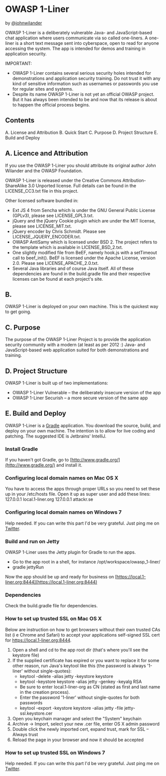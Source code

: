 # OWASP 1-Liner
by [@johnwilander](https://twitter.com/johnwilander)

OWASP 1-Liner is a deliberately vulnerable Java- and JavaScript-based chat application where users communicate via so
called one-liners. A one-liner is a short text message sent into cyberspace, open to read for anyone accessing the
system. The app is intended for demos and training in application security.

IMPORTANT:
 * OWASP 1-Liner contains several serious security holes intended for demonstrations and application security
   training. Do not trust it with any kind of sensitive information such as usernames or passwords you use for regular
   sites and systems.
 * Despite its name OWASP 1-Liner is not yet an official OWASP project. But it has always been intended to be and now
   that its release is about to happen the official process begins.


## Contents

A. License and Attribution
B. Quick Start
C. Purpose
D. Project Structure
E. Build and Deploy


## A. Licence and Attribution

If you use the OWASP 1-Liner you should attribute its original author John Wilander and the OWASP Foundation.

OWASP 1-Liner is released under the Creative Commons Attribution-ShareAlike 3.0 Unported license. Full details can be
found in the LICENSE_CC3.txt file in this project.

Other licensed software bundled in:
 * Ext JS 4 from Sencha which is under the GNU General Public License (GPLv3), please see LICENSE_GPL3.txt.
 * jQuery and the jQuery Cookie plugin which are under the MIT license, please see LICENSE_MIT.txt.
 * jQuery encoder by Chris Schmidt. Please see LICENSE_JQUERY_ENCODER.txt.
 * OWASP AntiSamy which is licensed under BSD 2. The project refers to the template which is available in LICENSE_BSD_2.txt.
 * One slightly modified file from BeEF, namely hook.js with a setTimeout call to beef_init(). BeEF is licensed under the Apache License, version 2.0. Please see LICENSE_APACHE_2.0.txt.
 * Several Java libraries and of course Java itself. All of these dependencies are found in the
build.gradle file and their respective licenses can be found at each project's site.


## B.

OWASP 1-Liner is deployed on your own machine. This is the quickest way to get going.


## C. Purpose

The purpose of the OWASP 1-Liner Project is to provide the application security community with a modern (at least as
per 2012 :) Java- and JavaScript-based web application suited for both demonstrations and training.


## D. Project Structure

OWASP 1-Liner is built up of two implementations:
 * OWASP 1-Liner Vulnerable – the deliberately insecure version of the app
 * OWASP 1-Liner Securish –  a more secure version of the same app


## E. Build and Deploy

OWASP 1-Liner is a [Gradle](http://www.gradle.org/) application. You download the source, build, and deploy on your own
machine. The intention is to allow for live coding and patching. The suggested IDE is Jetbrains' IntelliJ.


### Install Gradle

If you haven't got Gradle, go to [http://www.gradle.org/](http://www.gradle.org/) and install it.


### Configuring local domain names on Mac OS X

You have to access the apps through proper URLs so you need to set these up in your /etc/hosts file. Open it up as super
user and add these lines:
127.0.0.1 local.1-liner.org
127.0.0.1 attackr.se


### Configuring local domain names on Windows 7

Help needed. If you can write this part I'd be very grateful. Just ping me on [Twitter](https://twitter.com/johnwilander).


### Build and run on Jetty

OWASP 1-Liner uses the Jetty plugin for Gradle to run the apps.
 * Go to the app root in a shell, for instance /opt/workspace/owasp_1-liner/
 * gradle jettyRun

Now the app should be up and ready for business on [https://local.1-liner.org:8444](https://local.1-liner.org:8444)


### Dependencies

Check the build.gradle file for dependencies.


### How to set up trusted SSL on Mac OS X

Below are instruction on how to get browsers without their own trusted CAs list (i e Chrome and Safari) to accept your applications self-signed SSL cert for https://local.1-liner.org:8444.

 1. Open a shell and cd to the app root dir (that's where you'll see the keystore file)
 2. If the supplied certificate has expired or you want to replace it for some other reason, run Java's keytool like
    this (the password is always '1-liner' without single-quotes):
    * keytool -delete -alias jetty -keystore keystore
    * keytool -keystore keystore -alias jetty -genkey -keyalg RSA
    * Be sure to enter local.1-liner-org as CN (stated as first and last name in the creation process).
    * Enter the password '1-liner' without single-quotes for both passwords
    * keytool -export -keystore keystore -alias jetty -file jetty-ssl.keystore.cer
 3. Open you keychain manager and select the "System" keychain
 4. Archive -> Import, select your new .cer file, enter OS X admin password
 5. Double click the newly imported cert, expand trust, mark for SSL – Always trust
 6. Reload the page in your browser and now it should be accepted


### How to set up trusted SSL on Windows 7

Help needed. If you can write this part I'd be very grateful. Just ping me on [Twitter](https://twitter.com/johnwilander).
